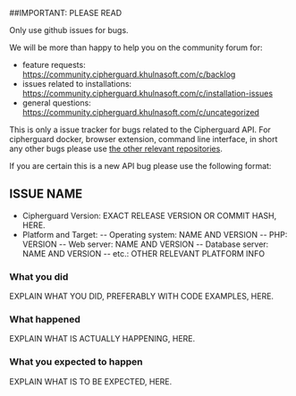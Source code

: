 ##IMPORTANT: PLEASE READ

Only use github issues for bugs.

We will be more than happy to help you on the community forum for:
- feature requests: https://community.cipherguard.khulnasoft.com/c/backlog
- issues related to installations: https://community.cipherguard.khulnasoft.com/c/installation-issues
- general questions: https://community.cipherguard.khulnasoft.com/c/uncategorized

This is only a issue tracker for bugs related to the Cipherguard API.
For cipherguard docker, browser extension, command line interface, in short any other bugs 
please use [the other relevant repositories](https://github.com/khulnasoft).

If you are certain this is a new API bug please use the following format:

## ISSUE NAME
* Cipherguard Version: EXACT RELEASE VERSION OR COMMIT HASH, HERE.
* Platform and Target:
-- Operating system: NAME AND VERSION
-- PHP: VERSION
-- Web server: NAME AND VERSION
-- Database server: NAME AND VERSION
-- etc.: OTHER RELEVANT PLATFORM INFO

### What you did
EXPLAIN WHAT YOU DID, PREFERABLY WITH CODE EXAMPLES, HERE.

### What happened
EXPLAIN WHAT IS ACTUALLY HAPPENING, HERE.

### What you expected to happen
EXPLAIN WHAT IS TO BE EXPECTED, HERE.
